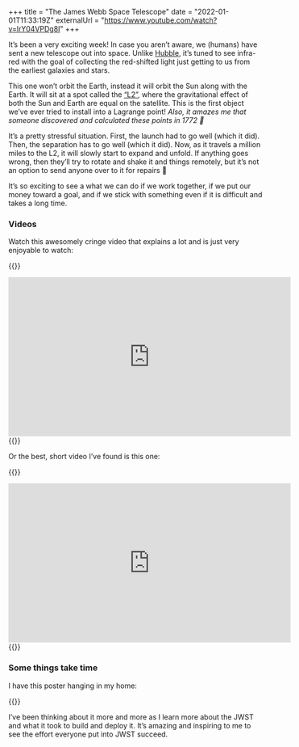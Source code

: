 +++
title = "The James Webb Space Telescope"
date = "2022-01-01T11:33:19Z"
externalUrl = "https://www.youtube.com/watch?v=lrY04VPDg8I"
+++

It’s been a very exciting week! In case you aren’t aware, we (humans) have sent a new telescope out into space. Unlike [Hubble][], it’s tuned to see infra-red with the goal of collecting the red-shifted light just getting to us from the earliest galaxies and stars.

[Hubble]: https://en.wikipedia.org/wiki/Hubble_Space_Telescope

This one won’t orbit the Earth, instead it will orbit the Sun along with the Earth. It will sit at a spot called the [“L2”][L2], where the gravitational effect of both the Sun and Earth are equal on the satellite. This is the first object we’ve ever tried to install into a Lagrange point! _Also, it amazes me that someone discovered and calculated these points in 1772 👀_

[L2]: https://en.wikipedia.org/wiki/Lagrange_point

It’s a pretty stressful situation. First, the launch had to go well (which it did). Then, the separation has to go well (which it did). Now, as it travels a million miles to the L2, it will slowly start to expand and unfold. If anything goes wrong, then they’ll try to rotate and shake it and things remotely, but it’s not an option to send anyone over to it for repairs 😬

It’s so exciting to see a what we can do if we work together, if we put our money toward a goal, and if we stick with something even if it is difficult and takes a long time. 

### Videos

Watch this awesomely cringe video that explains a lot and is just very enjoyable to watch:

{{<raw>}}
<iframe width="560" height="315" src="https://www.youtube-nocookie.com/embed/lrY04VPDg8I" title="YouTube video player" frameborder="0" allow="accelerometer; autoplay; clipboard-write; encrypted-media; gyroscope; picture-in-picture" allowfullscreen></iframe>
{{</raw>}}

Or the best, short video I’ve found is this one:

{{<raw>}}
<iframe width="560" height="315" src="https://www.youtube-nocookie.com/embed/Gx4uq83GSrE" title="YouTube video player" frameborder="0" allow="accelerometer; autoplay; clipboard-write; encrypted-media; gyroscope; picture-in-picture" allowfullscreen></iframe>
{{</raw>}}

### Some things take time

I have this poster hanging in my home:

{{<fig
  src="poster.jpg"
  href="https://www.etsy.com/listing/173402030/some-things-take-time-old-gold-edition"
  alt="Poster reading: Some things take time" />}}

I’ve been thinking about it more and more as I learn more about the JWST and what it took to build and deploy it. It’s amazing and inspiring to me to see the effort everyone put into JWST succeed.